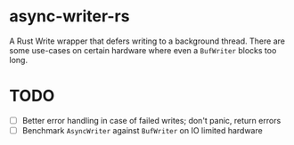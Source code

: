 # async-writer-rs
A Rust Write wrapper that defers writing to a background thread. There are some use-cases on certain
hardware where even a `BufWriter` blocks too long.

# TODO

* [ ] Better error handling in case of failed writes; don't panic, return errors
* [ ] Benchmark `AsyncWriter` against `BufWriter` on IO limited hardware
